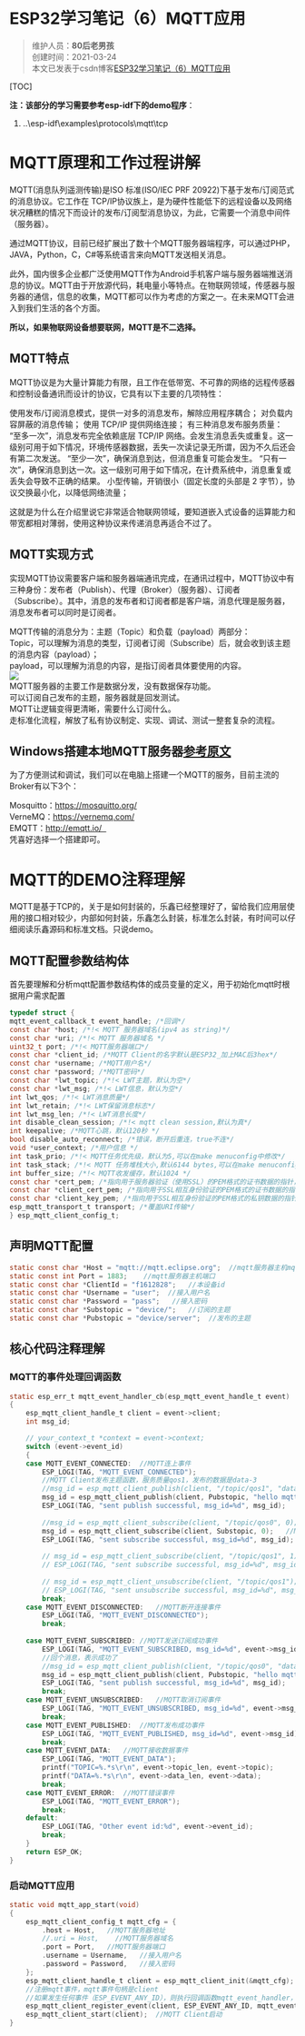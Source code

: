 # ESP32学习笔记（6）MQTT应用
>维护人员：**80后老男孩**  
>创建时间：2021-03-24  
>本文已发表于csdn博客[ESP32学习笔记（6）MQTT应用](https://blog.csdn.net/weixin_41034400/article/details/115166413)

[TOC]

**注：该部分的学习需要参考esp-idf下的demo程序**：  

1. ..\\esp-idf\\examples\\protocols\\mqtt\\tcp

#  MQTT原理和工作过程讲解  
MQTT(消息队列遥测传输)是ISO 标准(ISO/IEC PRF 20922)下基于发布/订阅范式的消息协议。它工作在 TCP/IP协议族上，是为硬件性能低下的远程设备以及网络状况糟糕的情况下而设计的发布/订阅型消息协议，为此，它需要一个消息中间件 （服务器）。

通过MQTT协议，目前已经扩展出了数十个MQTT服务器端程序，可以通过PHP，JAVA，Python，C，C#等系统语言来向MQTT发送相关消息。

此外，国内很多企业都广泛使用MQTT作为Android手机客户端与服务器端推送消息的协议。MQTT由于开放源代码，耗电量小等特点。在物联网领域，传感器与服务器的通信，信息的收集，MQTT都可以作为考虑的方案之一。在未来MQTT会进入到我们生活的各个方面。

**所以，如果物联网设备想要联网，MQTT是不二选择。**

## MQTT特点
MQTT协议是为大量计算能力有限，且工作在低带宽、不可靠的网络的远程传感器和控制设备通讯而设计的协议，它具有以下主要的几项特性：

使用发布/订阅消息模式，提供一对多的消息发布，解除应用程序耦合；
对负载内容屏蔽的消息传输；
使用 TCP/IP 提供网络连接；
有三种消息发布服务质量：
“至多一次”，消息发布完全依赖底层 TCP/IP 网络。会发生消息丢失或重复。这一级别可用于如下情况，环境传感器数据，丢失一次读记录无所谓，因为不久后还会有第二次发送。
“至少一次”，确保消息到达，但消息重复可能会发生。
“只有一次”，确保消息到达一次。这一级别可用于如下情况，在计费系统中，消息重复或丢失会导致不正确的结果。
小型传输，开销很小（固定长度的头部是 2 字节），协议交换最小化，以降低网络流量；

这就是为什么在介绍里说它非常适合物联网领域，要知道嵌入式设备的运算能力和带宽都相对薄弱，使用这种协议来传递消息再适合不过了。

## MQTT实现方式　  　
实现MQTT协议需要客户端和服务器端通讯完成，在通讯过程中，MQTT协议中有三种身份：发布者（Publish）、代理（Broker）（服务器）、订阅者（Subscribe）。其中，消息的发布者和订阅者都是客户端，消息代理是服务器，消息发布者可以同时是订阅者。

MQTT传输的消息分为：主题（Topic）和负载（payload）两部分：  
Topic，可以理解为消息的类型，订阅者订阅（Subscribe）后，就会收到该主题的消息内容（payload）；  
payload，可以理解为消息的内容，是指订阅者具体要使用的内容。  
![](assets/004/002/005-1616553837322.png)  
MQTT服务器的主要工作是数据分发，没有数据保存功能。  
可以订阅自己发布的主题，服务器就是回发测试。  
MQTT让逻辑变得更清晰，需要什么订阅什么。  
走标准化流程，解放了私有协议制定、实现、调试、测试一整套复杂的流程。  

## Windows搭建本地MQTT服务器[参考原文](https://blog.csdn.net/weixin_41572450/article/details/82558774)

为了方便测试和调试，我们可以在电脑上搭建一个MQTT的服务，目前主流的Broker有以下3个：

Mosquitto：https://mosquitto.org/  
VerneMQ：https://vernemq.com/  
EMQTT：http://emqtt.io/    
凭喜好选择一个搭建即可。

# MQTT的DEMO注释理解  
MQTT是基于TCP的，关于是如何封装的，乐鑫已经整理好了，留给我们应用层使用的接口相对较少，内部如何封装，乐鑫怎么封装，标准怎么封装，有时间可以仔细阅读乐鑫源码和标准文档。只说demo。

## MQTT配置参数结构体  
首先要理解和分析mqtt配置参数结构体的成员变量的定义，用于初始化mqtt时根据用户需求配置  
```c
typedef struct {
mqtt_event_callback_t event_handle; /*回调*/
const char *host; /*!< MQTT 服务器域名(ipv4 as string)*/
const char *uri; /*!< MQTT 服务器域名 */
uint32_t port; /*!< MQTT服务器端口*/
const char *client_id; /*MQTT Client的名字默认是ESP32_加上MAC后3hex*/
const char *username; /*MQTT用户名*/
const char *password; /*MQTT密码*/
const char *lwt_topic; /*!< LWT主题，默认为空*/
const char *lwt_msg; /*!< LWT信息，默认为空*/
int lwt_qos; /*!< LWT消息质量*/
int lwt_retain; /*!< LWT保留消息标志*/
int lwt_msg_len; /*!< LWT消息长度*/
int disable_clean_session; /*!< mqtt clean session,默认为真*/
int keepalive; /*MQTT心跳，默认120秒 */
bool disable_auto_reconnect; /*错误，断开后重连，true不连*/
void *user_context; /*用户信息 */
int task_prio; /*!< MQTT任务优先级，默认为5,可以在make menuconfig中修改*/
int task_stack; /*!< MQTT 任务堆栈大小,默认6144 bytes,可以在make menuconfig中修改*/
int buffer_size; /*!< MQTT收发缓存，默认1024 */
const char *cert_pem; /*指向用于服务器验证（使用SSL）的PEM格式的证书数据的指针，默认值为空，不需要验证服务器 */
const char *client_cert_pem; /*指向用于SSL相互身份验证的PEM格式的证书数据的指针，默认值为空，如果不需要相互身份验证，则不需要。如果不为空，还必须提供“客户机密钥”。*/
const char *client_key_pem; /*指向用于SSL相互身份验证的PEM格式的私钥数据的指针，默认值为空，如果不需要相互身份验证，则不需要。如果不为空，还必须提供“client-cert-pem”。*/
esp_mqtt_transport_t transport; /*覆盖URI传输*/
} esp_mqtt_client_config_t;
```
## 声明MQTT配置
```c
static const char *Host = "mqtt://mqtt.eclipse.org";  //mqtt服务器主机mqtt://mqtt.eclipse.org
static const int Port = 1883;    //mqtt服务器主机端口
static const char *ClientId = "f1612828";   //本设备id
static const char *Username = "user";  //接入用户名
static const char *Password = "pass";   //接入密码
static const char *Substopic = "device/";   //订阅的主题
static const char *Pubstopic = "device/server";  //发布的主题
```
## 核心代码注释理解  
### MQTT的事件处理回调函数
```c
static esp_err_t mqtt_event_handler_cb(esp_mqtt_event_handle_t event)
{
    esp_mqtt_client_handle_t client = event->client;
    int msg_id;

    // your_context_t *context = event->context;
    switch (event->event_id)
    {
    case MQTT_EVENT_CONNECTED:  //MQTT连上事件
        ESP_LOGI(TAG, "MQTT_EVENT_CONNECTED");
        //MQTT Client发布主题函数，服务质量qos1，发布的数据是data-3
        //msg_id = esp_mqtt_client_publish(client, "/topic/qos1", "data_3", 0, 1, 0);
        msg_id = esp_mqtt_client_publish(client, Pubstopic, "hello mqtt from esp32!", 0, 1, 0);
        ESP_LOGI(TAG, "sent publish successful, msg_id=%d", msg_id);
    
        //msg_id = esp_mqtt_client_subscribe(client, "/topic/qos0", 0);   //MQTT Client订阅主题函数，服务质量qos0
        msg_id = esp_mqtt_client_subscribe(client, Substopic, 0);   //MQTT Client订阅主题函数，服务质量qos0
        ESP_LOGI(TAG, "sent subscribe successful, msg_id=%d", msg_id);
    
        // msg_id = esp_mqtt_client_subscribe(client, "/topic/qos1", 1);   //MQTT Client订阅主题函数，服务质量qos1
        // ESP_LOGI(TAG, "sent subscribe successful, msg_id=%d", msg_id);
    
        // msg_id = esp_mqtt_client_unsubscribe(client, "/topic/qos1");    //MQTT Client取消订阅主题函数
        // ESP_LOGI(TAG, "sent unsubscribe successful, msg_id=%d", msg_id);
        break;
    case MQTT_EVENT_DISCONNECTED:   //MQTT断开连接事件
        ESP_LOGI(TAG, "MQTT_EVENT_DISCONNECTED");
        break;
    
    case MQTT_EVENT_SUBSCRIBED: //MQTT发送订阅成功事件
        ESP_LOGI(TAG, "MQTT_EVENT_SUBSCRIBED, msg_id=%d", event->msg_id);
        //回个消息，表示成功了
        //msg_id = esp_mqtt_client_publish(client, "/topic/qos0", "data", 0, 0, 0);
        msg_id = esp_mqtt_client_publish(client, Pubstopic, "hello mqtt，now subscribed ok!", 0, 0, 0);
        ESP_LOGI(TAG, "sent publish successful, msg_id=%d", msg_id);
        break;
    case MQTT_EVENT_UNSUBSCRIBED:   //MQTT取消订阅事件
        ESP_LOGI(TAG, "MQTT_EVENT_UNSUBSCRIBED, msg_id=%d", event->msg_id);
        break;
    case MQTT_EVENT_PUBLISHED:  //MQTT发布成功事件
        ESP_LOGI(TAG, "MQTT_EVENT_PUBLISHED, msg_id=%d", event->msg_id);
        break;
    case MQTT_EVENT_DATA:   //MQTT接收数据事件
        ESP_LOGI(TAG, "MQTT_EVENT_DATA");
        printf("TOPIC=%.*s\r\n", event->topic_len, event->topic);
        printf("DATA=%.*s\r\n", event->data_len, event->data);
        break;
    case MQTT_EVENT_ERROR:  //MQTT错误事件
        ESP_LOGI(TAG, "MQTT_EVENT_ERROR");
        break;
    default:
        ESP_LOGI(TAG, "Other event id:%d", event->event_id);
        break;
    }
    return ESP_OK;
}
```
### 启动MQTT应用
```c
static void mqtt_app_start(void)
{
    esp_mqtt_client_config_t mqtt_cfg = {
        .host = Host,   //MQTT服务器地址
        //.uri = Host,    //MQTT服务器域名
        .port = Port,   //MQTT服务器端口
        .username = Username,   //接入用户名
        .password = Password,   //接入密码
    };
    esp_mqtt_client_handle_t client = esp_mqtt_client_init(&mqtt_cfg);  //MQTT Client初始化
    //注册mqtt事件，mqtt事件句柄是client
    //如果发生任何事件（ESP_EVENT_ANY_ID），则执行回调函数mqtt_event_handler，额外参数传递client句柄的内容
    esp_mqtt_client_register_event(client, ESP_EVENT_ANY_ID, mqtt_event_handler, client);
    esp_mqtt_client_start(client);  //MQTT Client启动
}
```
